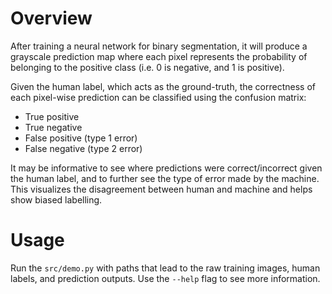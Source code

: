 # Overview
After training a neural network for binary segmentation, it will produce a grayscale prediction map where each pixel represents the probability of belonging to the positive class (i.e. 0 is negative, and 1 is positive). 

Given the human label, which acts as the ground-truth, the correctness of each pixel-wise prediction can be classified using the confusion matrix:

- True positive
- True negative
- False positive (type 1 error)
- False negative (type 2 error)

It may be informative to see where predictions were correct/incorrect given the human label, and to further see the type of error made by the machine. This visualizes the disagreement between human and machine and helps show biased labelling.

# Usage

Run the ```src/demo.py``` with paths that lead to the raw training images, human labels, and prediction outputs. Use the ```--help``` flag to see more information.
